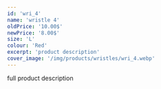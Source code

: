 ```yaml
---
id: 'wri_4'
name: 'wristle 4'
oldPrice: '10.00$'
newPrice: '8.00$'
size: 'L'
colour: 'Red'
excerpt: 'product description'
cover_image: '/img/products/wristles/wri_4.webp'
---
```

full product description
